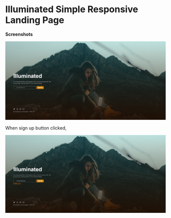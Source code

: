 # Illuminated Simple Responsive Landing Page

**Screenshots**

![Screenshot01](screenshots/SS1.png)

When sign up button clicked,

![Screenshot01](screenshots/SS2.png)